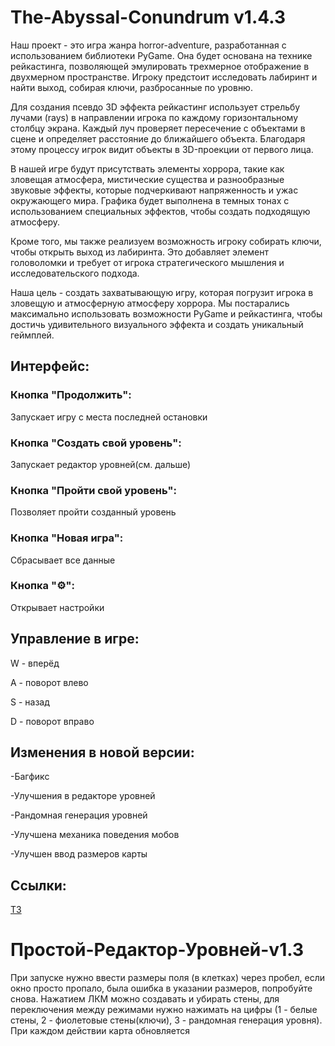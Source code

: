 # The-Abyssal-Conundrum v1.4.3

Наш проект - это игра жанра horror-adventure, разработанная с использованием библиотеки PyGame. Она будет основана на технике рейкастинга, позволяющей эмулировать трехмерное отображение в двухмерном пространстве. Игроку предстоит исследовать лабиринт и найти выход, собирая ключи, разбросанные по уровню.

Для создания псевдо 3D эффекта рейкастинг использует стрельбу лучами (rays) в направлении игрока по каждому горизонтальному столбцу экрана. Каждый луч проверяет пересечение с объектами в сцене и определяет расстояние до ближайшего объекта. Благодаря этому процессу игрок видит объекты в 3D-проекции от первого лица.

В нашей игре будут присутствать элементы хоррора, такие как зловещая атмосфера, мистические существа и разнообразные звуковые эффекты, которые подчеркивают напряженность и ужас окружающего мира. Графика будет выполнена в темных тонах с использованием специальных эффектов, чтобы создать подходящую атмосферу.

Кроме того, мы также реализуем возможность игроку собирать ключи, чтобы открыть выход из лабиринта. Это добавляет элемент головоломки и требует от игрока стратегического мышления и исследовательского подхода.

Наша цель - создать захватывающую игру, которая погрузит игрока в зловещую и атмосферную атмосферу хоррора. Мы постарались максимально использовать возможности PyGame и рейкастинга, чтобы достичь удивительного визуального эффекта и создать уникальный геймплей.





## Интерфейс:

### Кнопка "Продолжить":

Запускает игру с места последней остановки 

### Кнопка "Создать свой уровень":

Запускает редактор уровней(см. дальше)

### Кнопка "Пройти свой уровень":

Позволяет пройти созданный уровень

### Кнопка "Новая игра":

Сбрасывает все данные

### Кнопка "⚙️":

Открывает настройки



## Управление в игре:

W - вперёд

A - поворот влево

S - назад

D - поворот вправо





## Изменения в новой версии:

-Багфикс

-Улучшения в редакторе уровней

-Рандомная генерация уровней

-Улучшена механика поведения мобов

-Улучшен ввод размеров карты





## Ссылки:

[ТЗ](https://drive.google.com/file/d/1xODTfngfSECFaphNRwCinq4V2_vXJDQq/view?usp=sharing)



# Простой-Редактор-Уровней-v1.3

При запуске нужно ввести размеры поля (в клетках) через пробел, если окно просто пропало, была ошибка в указании размеров, попробуйте снова. Нажатием ЛКМ можно создавать и убирать стены, для переключения между режимами нужно нажимать на цифры (1 - белые стены, 2 - фиолетовые стены(ключи), 3 - рандомная генерация уровня). При каждом действии карта обновляется


